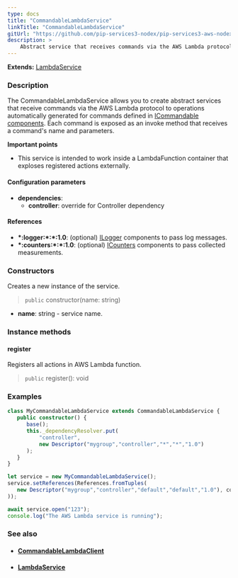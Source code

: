 ```yaml
---
type: docs
title: "CommandableLambdaService"
linkTitle: "CommandableLambdaService"
gitUrl: "https://github.com/pip-services3-nodex/pip-services3-aws-nodex"
description: >
    Abstract service that receives commands via the AWS Lambda protocol to operations automatically generated for commands defined in [ICommandable components](../../../commons/commands/icommandable). Each command is exposed as an invoke method that receives a command's name and parameters.
---
```


**Extends:** [LambdaService](../lambda_service)

### Description
The CommandableLambdaService allows you to create abstract services that receive commands via the AWS Lambda protocol to operations automatically generated for commands defined in [ICommandable components](../../../commons/commands/icommandable). Each command is exposed as an invoke method that receives a command's name and parameters.

**Important points**

- This service is intended to work inside a LambdaFunction container that exploses registered actions externally.

#### Configuration parameters
 
- **dependencies**:
    - **controller**: override for Controller dependency


#### References
- **\*:logger:\*:\*:1.0**: (optional) [ILogger](../../../components/log/ilogger) components to pass log messages.
- **\*:counters:\*:\*:1.0**: (optional) [ICounters](../../../components/count/icounters) components to pass collected measurements.

### Constructors
Creates a new instance of the service.

> `public` constructor(name: string)

- **name**: string - service name.


### Instance methods

#### register
Registers all actions in AWS Lambda function.

> `public` register(): void


### Examples

```typescript
class MyCommandableLambdaService extends CommandableLambdaService {
   public constructor() {
      base();
      this._dependencyResolver.put(
          "controller",
          new Descriptor("mygroup","controller","*","*","1.0")
      );
   }
}

let service = new MyCommandableLambdaService();
service.setReferences(References.fromTuples(
   new Descriptor("mygroup","controller","default","default","1.0"), controller
));

await service.open("123");
console.log("The AWS Lambda service is running");
```

### See also
- #### [CommandableLambdaClient](../../clients/commandable_lambda_client)
- #### [LambdaService](../lambda_service)
